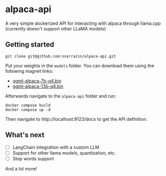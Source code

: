 # alpaca-api

A very simple dockerized API for interacting with alpaca through llama.cpp (currently doesn't support other LLaMA models)

## Getting started

```
git clone git@github.com:nsarrazin/alpaca-api.git
```

Put your weights in the `models` folder. You can download them using the following magnet links:

- [ggml-alpaca-7b-q4.bin](https://maglit.me/corotlesque)
- [ggml-alpaca-13b-q4.bin](https://maglit.me/nonchoodithvness)

Afterwards navigate to the `alpaca-api` folder and run:

```
docker compose build
docker compose up -d
```

Then navigate to http://localhost:9123/docs to get the API definition.

## What's next

- [ ] LangChain integration with a custom LLM
- [ ] Support for other llama models, quantization, etc.
- [ ] Stop words support

And a lot more!
